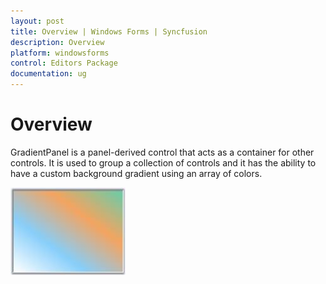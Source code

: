 ```yaml
---
layout: post
title: Overview | Windows Forms | Syncfusion
description: Overview
platform: windowsforms
control: Editors Package
documentation: ug
---
```



# Overview

GradientPanel is a panel-derived control that acts as a container for other controls. It is used to group a collection of controls and it has the ability to have a custom background gradient using an array of colors. 

 ![](GradientPanel-Images/Overview_img362.jpeg) 
